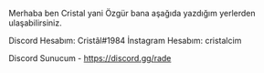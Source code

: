 Merhaba ben Cristal yani Özgür bana aşağıda yazdığım yerlerden ulaşabilirsiniz.

Discord Hesabım: Cristâl#1984
İnstagram Hesabım: cristalcim

Discord Sunucum - https://discord.gg/rade
